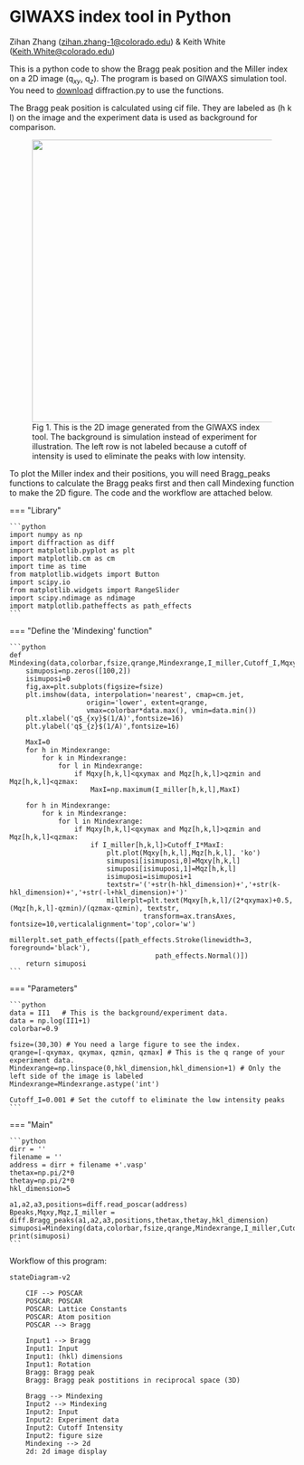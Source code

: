 # GIWAXS index tool in Python

Zihan Zhang (zihan.zhang-1@colorado.edu) & Keith White (Keith.White@colorado.edu)

This is a python code to show the Bragg peak position and the Miller index on a 2D image (q$_{xy}$, q$_{z}$). The program is based on GIWAXS simulation tool. You need to [download](https://github.com/ZihanZhang-1996/2D_diffraction) diffraction.py to use the functions.

The Bragg peak position is calculated using cif file. They are labeled as (h k l) on the image and the experiment data is used as background for comparison.

<figure>
  <img src="../assets/Mindex2.png" width=500px;>
  <figcaption>Fig 1. This is the 2D image generated from the GIWAXS index tool. The background is simulation instead of experiment for illustration. The left row is not labeled because a cutoff of intensity is used to eliminate the peaks with low intensity.</figcaption>
</figure>

To plot the Miller index and their positions, you will need Bragg_peaks functions to calculate the Bragg peaks first and then call Mindexing function to make the 2D figure. The code and the workflow are attached below.

=== "Library"

    ```python
    import numpy as np
	import diffraction as diff
	import matplotlib.pyplot as plt
	import matplotlib.cm as cm
	import time as time
	from matplotlib.widgets import Button
	import scipy.io
	from matplotlib.widgets import RangeSlider
	import scipy.ndimage as ndimage
	import matplotlib.patheffects as path_effects
    ```

=== "Define the 'Mindexing' function"

    ```python
    def Mindexing(data,colorbar,fsize,qrange,Mindexrange,I_miller,Cutoff_I,Mqxy,Mqz):
	    simuposi=np.zeros([100,2])
	    isimuposi=0
	    fig,ax=plt.subplots(figsize=fsize)
	    plt.imshow(data, interpolation='nearest', cmap=cm.jet,
	                   origin='lower', extent=qrange,
	                   vmax=colorbar*data.max(), vmin=data.min())
	    plt.xlabel('q$_{xy}$(1/A)',fontsize=16)
	    plt.ylabel('q$_{z}$(1/A)',fontsize=16)
	    
	    MaxI=0
	    for h in Mindexrange:
	        for k in Mindexrange:
	            for l in Mindexrange:
	                if Mqxy[h,k,l]<qxymax and Mqz[h,k,l]>qzmin and Mqz[h,k,l]<qzmax:
	                    MaxI=np.maximum(I_miller[h,k,l],MaxI)
	                    
	    for h in Mindexrange:
	        for k in Mindexrange:
	            for l in Mindexrange:
	                if Mqxy[h,k,l]<qxymax and Mqz[h,k,l]>qzmin and Mqz[h,k,l]<qzmax:
	                    if I_miller[h,k,l]>Cutoff_I*MaxI:
	                        plt.plot(Mqxy[h,k,l],Mqz[h,k,l], 'ko')
	                        simuposi[isimuposi,0]=Mqxy[h,k,l]
	                        simuposi[isimuposi,1]=Mqz[h,k,l]
	                        isimuposi=isimuposi+1
	                        textstr='('+str(h-hkl_dimension)+','+str(k-hkl_dimension)+','+str(-l+hkl_dimension)+')'
	                        millerplt=plt.text(Mqxy[h,k,l]/(2*qxymax)+0.5, (Mqz[h,k,l]-qzmin)/(qzmax-qzmin), textstr, 
	                                 transform=ax.transAxes, fontsize=10,verticalalignment='top',color='w')
	                        millerplt.set_path_effects([path_effects.Stroke(linewidth=3, foreground='black'),
	                                    path_effects.Normal()])
	    return simuposi
    ```

=== "Parameters"

    ```python
    data = II1   # This is the background/experiment data.
	data = np.log(II1+1)
	colorbar=0.9

	fsize=(30,30) # You need a large figure to see the index.
	qrange=[-qxymax, qxymax, qzmin, qzmax] # This is the q range of your experiment data.
	Mindexrange=np.linspace(0,hkl_dimension,hkl_dimension+1) # Only the left side of the image is labeled
	Mindexrange=Mindexrange.astype('int')

	Cutoff_I=0.001 # Set the cutoff to eliminate the low intensity peaks
    ```

=== "Main"

    ```python
    dirr = ''
	filename = ''
	address = dirr + filename +'.vasp'
	thetax=np.pi/2*0
	thetay=np.pi/2*0
	hkl_dimension=5

	a1,a2,a3,positions=diff.read_poscar(address)
	Bpeaks,Mqxy,Mqz,I_miller = diff.Bragg_peaks(a1,a2,a3,positions,thetax,thetay,hkl_dimension)
	simuposi=Mindexing(data,colorbar,fsize,qrange,Mindexrange,I_miller,Cutoff_I,Mqxy,Mqz)
	print(simuposi)
    ```


Workflow of this program:
``` mermaid
stateDiagram-v2
	 
    CIF --> POSCAR
    POSCAR: POSCAR 
    POSCAR: Lattice Constants
    POSCAR: Atom position
    POSCAR --> Bragg

    Input1 --> Bragg
    Input1: Input
    Input1: (hkl) dimensions
	Input1: Rotation
	Bragg: Bragg peak
	Bragg: Bragg peak postitions in reciprocal space (3D)

	Bragg --> Mindexing
	Input2 --> Mindexing
	Input2: Input
	Input2: Experiment data
	Input2: Cutoff Intensity
	Input2: figure size
	Mindexing --> 2d
	2d: 2d image display
```